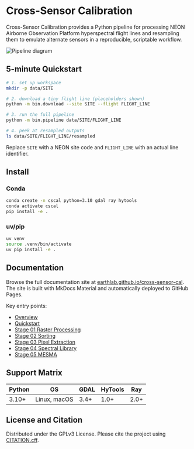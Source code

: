 <!-- FILLME:START -->
# Cross-Sensor Calibration

Cross-Sensor Calibration provides a Python pipeline for processing NEON Airborne Observation Platform hyperspectral flight lines and resampling them to emulate alternate sensors in a reproducible, scriptable workflow.

![Pipeline diagram](docs/img/pipeline.png)
<!-- TODO: replace with final diagram -->

## 5-minute Quickstart

```bash
# 1. set up workspace
mkdir -p data/SITE

# 2. download a tiny flight line (placeholders shown)
python -m bin.download --site SITE --flight FLIGHT_LINE

# 3. run the full pipeline
python -m bin.pipeline data/SITE/FLIGHT_LINE

# 4. peek at resampled outputs
ls data/SITE/FLIGHT_LINE/resampled
```

Replace `SITE` with a NEON site code and `FLIGHT_LINE` with an actual line identifier.

## Install

### Conda

```bash
conda create -n cscal python=3.10 gdal ray hytools
conda activate cscal
pip install -e .
```

### uv/pip

```bash
uv venv
source .venv/bin/activate
uv pip install -e .
```

## Documentation

Browse the full documentation site at
[earthlab.github.io/cross-sensor-cal](https://earthlab.github.io/cross-sensor-cal).
The site is built with MkDocs Material and automatically deployed to GitHub
Pages.

Key entry points:

- [Overview](docs/overview.md)
- [Quickstart](docs/quickstart.md)
- [Stage 01 Raster Processing](docs/stage-01-raster-processing.md)
- [Stage 02 Sorting](docs/stage-02-sorting.md)
- [Stage 03 Pixel Extraction](docs/stage-03-pixel-extraction.md)
- [Stage 04 Spectral Library](docs/stage-04-spectral-library.md)
- [Stage 05 MESMA](docs/stage-05-mesma.md)

## Support Matrix

| Python | OS            | GDAL | HyTools | Ray |
|--------|---------------|------|--------|-----|
| 3.10+  | Linux, macOS  | 3.4+ | 1.0+   | 2.0+ |

## License and Citation

Distributed under the GPLv3 License. Please cite the project using [CITATION.cff](CITATION.cff).

<!-- FILLME:END -->

